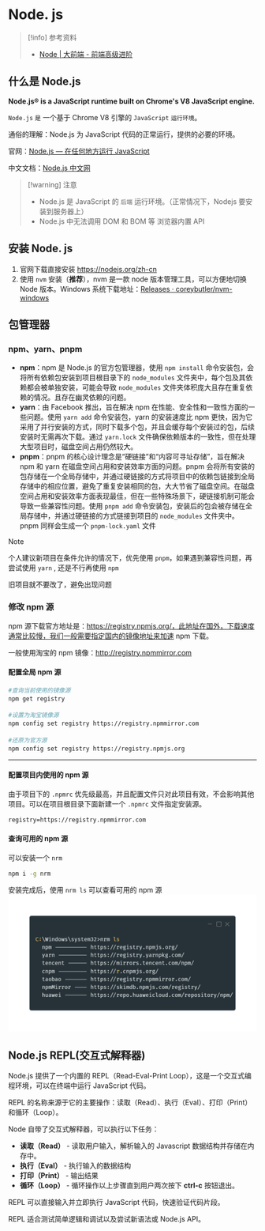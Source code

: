 # Node. js

> [!info] 参考资料
> - [Node | 大前端 - 前端高级进阶](https://front-end.toimc.com:12004/notes-page/basic/node/#%E4%BB%80%E4%B9%88%E6%98%AF-node-js)

## 什么是 Node.js

**Node.js® is a JavaScript runtime built on Chrome's V8 JavaScript engine.**

`Node.js` `是` 一个基于 Chrome V8 引擎的 `JavaScript` `运行环境`。

通俗的理解：Node.js 为 JavaScript 代码的正常运行，提供的必要的环境。

官网：[Node.js — 在任何地方运行 JavaScript](https://nodejs.org/zh-cn)

中文文档：[Node.js 中文网](https://nodejs.cn/)

> [!warning] 注意
> - Node.js 是 JavaScript 的 `后端` 运行环境。（正常情况下，Nodejs 要安装到服务器上）
> - Node.js 中无法调用 DOM 和 BOM 等 浏览器内置 API

## 安装 Node. js

1. 官网下载直接安装 https://nodejs.org/zh-cn
2. 使用 `nvm` 安装（**推荐**），nvm 是一款 node 版本管理工具，可以方便地切换 Node 版本。Windows 系统下载地址：[Releases · coreybutler/nvm-windows](https://github.com/coreybutler/nvm-windows/releases)

## 包管理器

### npm、yarn、pnpm

- **npm**：npm 是 Node.js 的官方包管理器，使用 `npm install` 命令安装包，会将所有依赖包安装到项目根目录下的 `node_modules` 文件夹中，每个包及其依赖都会被单独安装，可能会导致 `node_modules` 文件夹体积庞大且存在重复依赖的情况。且存在幽灵依赖的问题。
- **yarn**：由 Facebook 推出，旨在解决 npm 在性能、安全性和一致性方面的一些问题。使用 `yarn add` 命令安装包，yarn 的安装速度比 npm 更快，因为它采用了并行安装的方式，同时下载多个包，并且会缓存每个安装过的包，后续安装时无需再次下载。通过 `yarn.lock` 文件确保依赖版本的一致性，但在处理大型项目时，磁盘空间占用仍然较大。
- **pnpm**：pnpm 的核心设计理念是“硬链接”和“内容可寻址存储”，旨在解决 npm 和 yarn 在磁盘空间占用和安装效率方面的问题。pnpm 会将所有安装的包存储在一个全局存储中，并通过硬链接的方式将项目中的依赖包链接到全局存储中的相应位置，避免了重复安装相同的包，大大节省了磁盘空间。在磁盘空间占用和安装效率方面表现最佳，但在一些特殊场景下，硬链接机制可能会导致一些兼容性问题。使用 `pnpm add` 命令安装包，安装后的包会被存储在全局存储中，并通过硬链接的方式链接到项目的 `node_modules` 文件夹中。pnpm 同样会生成一个 `pnpm-lock.yaml` 文件

> [!note]
> 个人建议新项目在条件允许的情况下，优先使用 `pnpm`，如果遇到兼容性问题，再尝试使用 `yarn` , 还是不行再使用 `npm`
>
> 旧项目就不要改了，避免出现问题

### 修改 npm 源

npm 源下载官方地址是：https://registry.npmjs.org/，此地址在国外，下载速度通常比较慢，我们一般需要指定国内的镜像地址来加速 npm 下载。

一般使用淘宝的 npm 镜像：http://registry.npmmirror.com

#### 配置全局 npm 源

```bash
#查询当前使用的镜像源
npm get registry

#设置为淘宝镜像源 
npm config set registry https://registry.npmmirror.com

#还原为官方源
npm config set registry https://registry.npmjs.org
```
****

#### 配置项目内使用的 npm 源

由于项目下的 `.npmrc` 优先级最高，并且配置文件只对此项目有效，不会影响其他项目。可以在项目根目录下面新建一个 `.npmrc` 文件指定安装源。

```txt
registry=https://registry.npmmirror.com
```

#### 查询可用的 npm 源

可以安装一个 `nrm`

```bash
npm i -g nrm
```

安装完成后，使用 `nrm ls` 可以查看可用的 npm 源
![](assets/image%203.png)
## Node.js REPL(交互式解释器)

Node.js 提供了一个内置的 REPL（Read-Eval-Print Loop），这是一个交互式编程环境，可以在终端中运行 JavaScript 代码。

REPL 的名称来源于它的主要操作：读取（Read）、执行（Eval）、打印（Print）和循环（Loop）。

Node 自带了交互式解释器，可以执行以下任务：

- **读取（Read）** - 读取用户输入，解析输入的 Javascript 数据结构并存储在内存中。
- **执行（Eval）** - 执行输入的数据结构
- **打印（Print）** - 输出结果
- **循环（Loop）** - 循环操作以上步骤直到用户两次按下 **ctrl-c** 按钮退出。

REPL 可以直接输入并立即执行 JavaScript 代码，快速验证代码片段。

REPL 适合测试简单逻辑和调试以及尝试新语法或 Node.js API。
